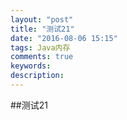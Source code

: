 ```yaml
---
layout: "post"
title: "测试21"
date: "2016-08-06 15:15"
tags: Java内存
comments: true
keywords:
description:
---
```


##测试21
